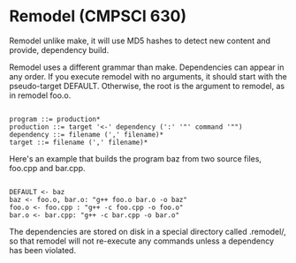 Remodel (CMPSCI 630)
=======

Remodel unlike make, it will use MD5 hashes to detect new content and provide, dependency build.

Remodel uses a different grammar than make. Dependencies can appear in any order. If you execute remodel with no arguments, it should start with the pseudo-target DEFAULT. Otherwise, the root is the argument to remodel, as in remodel foo.o. 

<code>
program ::= production*
production ::= target '<-' dependency (':' '"' command '"")
dependency ::= filename (',' filename)*
target ::= filename (',' filename)*
</code>

Here's an example that builds the program baz from two source files, foo.cpp and bar.cpp. 

<code>
DEFAULT <- baz
baz <- foo.o, bar.o: "g++ foo.o bar.o -o baz"
foo.o <- foo.cpp : "g++ -c foo.cpp -o foo.o"
bar.o <- bar.cpp: "g++ -c bar.cpp -o bar.o"
</code>

The dependencies are stored on disk in a special directory called .remodel/, so that remodel will not re-execute any commands unless a dependency has been violated.

